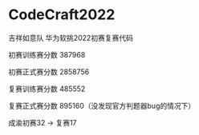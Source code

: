 # CodeCraft2022
吉祥如意队 华为软挑2022初赛复赛代码

初赛训练赛分数 387968

初赛正式赛分数 2858756

复赛训练赛分数 485552

复赛正式赛分数 895160（没发现官方判题器bug的情况下）

成渝初赛32 -> 复赛17

